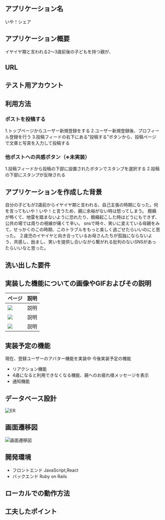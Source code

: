 ## アプリケーション名
いや！シェア

## アプリケーション概要
イヤイヤ期と言われる2〜3歳前後の子どもを持つ親が、

## URL

## テスト用アカウント

## 利用方法
### ポストを投稿する
1.トップページからユーザー新規登録をする
2.ユーザー新規登録後、プロフィール登録を行う
3.投稿フィードの右下にある"投稿する"ボタンから、投稿ページで文章と写真を入力して投稿する

### 他ポストへの共感ボタン（※未実装）
1.投稿フィードから投稿の下部に設置されたボタンでスタンプを選択する
2.投稿の下部にスタンプが反映される

## アプリケーションを作成した背景
自分の子どもが2歳前からイヤイヤ期と言われる、自己主張の時期になった。何を言ってもいや！いや！と言うため、親に余裕がない時は怒ってしまう。
癇癪が怖くて、地雷を踏まないように恐れたり、癇癪起こした時はどうにもできず、公共の場では周りの視線が痛くて辛い。
snsで時々、笑いに変えている母親をみて、せっかくのこの時期、このトラブルをもっと楽しく過ごせたらいいのにと思った。
２歳児のイヤイヤと向き合っているお母さんたちが孤独にならないよう、共感し、励まし、笑いを提供し合いながら繋がれる批判のないSNSがあったらいいなと思った。

## 洗い出した要件

## 実装した機能についての画像やGIFおよびその説明
|ページ|説明|
|---|---|
|![](画像のURL)|説明|
|![](画像のURL)|説明|
|![](画像のURL)|説明|

## 実装予定の機能
現在、登録ユーザーのアバター機能を実装中
今後実装予定の機能
- リアクション機能
- 4歳になると利用できなくなる機能、親へのお疲れ様メッセージを表示
- 通知機能

## データベース設計
![ER](https://github.com/user-attachments/assets/8ace76f5-d5fb-4328-9f12-c0ff02aac9b3)

## 画面遷移図
![画面遷移図](https://github.com/user-attachments/assets/b7250935-5e50-4321-8e76-d7fa9426852b)

## 開発環境
- フロントエンド JavaScript,React
- バックエンド Ruby on Rails

## ローカルでの動作方法

## 工夫したポイント
